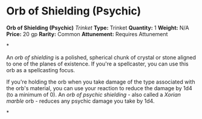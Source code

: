 # Orb of Shielding (Psychic)

**Orb of Shielding (Psychic)**
_Trinket_
**Type:** Trinket
**Quantity:** 1
**Weight:** N/A
**Price:** 20 gp
**Rarity:** Common
**Attunement:** Requires Attunement

*<p>An *orb of shielding* is a polished, spherical chunk of crystal or stone aligned to one of the planes of existence. If you're a spellcaster, you can use this orb as a spellcasting focus.

If you're holding the orb when you take damage of the type associated with the orb's material, you can use your reaction to reduce the damage by 1d4 (to a minimum of 0). An *orb of psychic shielding* - also called a *Xorian marble* orb - reduces any psychic damage you take by 1d4.</p>*